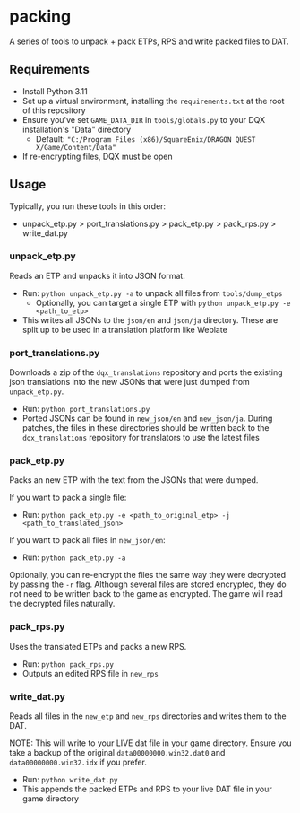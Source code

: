# packing

A series of tools to unpack + pack ETPs, RPS and write packed files to DAT.

## Requirements

- Install Python 3.11
- Set up a virtual environment, installing the `requirements.txt` at the root of this repository
- Ensure you've set `GAME_DATA_DIR` in  `tools/globals.py` to your DQX installation's "Data" directory
    - Default: `"C:/Program Files (x86)/SquareEnix/DRAGON QUEST X/Game/Content/Data"`
- If re-encrypting files, DQX must be open

## Usage

Typically, you run these tools in this order:

- unpack_etp.py > port_translations.py > pack_etp.py > pack_rps.py > write_dat.py

### unpack_etp.py

Reads an ETP and unpacks it into JSON format.

- Run: `python unpack_etp.py -a` to unpack all files from `tools/dump_etps`
    - Optionally, you can target a single ETP with `python unpack_etp.py -e <path_to_etp>`
- This writes all JSONs to the `json/en` and `json/ja` directory. These are split up to be used in a translation platform like Weblate

### port_translations.py

Downloads a zip of the `dqx_translations` repository and ports the existing json translations into the new JSONs that were just dumped from `unpack_etp.py`.

- Run: `python port_translations.py`
- Ported JSONs can be found in `new_json/en` and `new_json/ja`. During patches, the files in these directories should be written back to the `dqx_translations` repository for translators to use the latest files

### pack_etp.py

Packs an new ETP with the text from the JSONs that were dumped.

If you want to pack a single file:

- Run: `python pack_etp.py -e <path_to_original_etp> -j <path_to_translated_json>` 

If you want to pack all files in `new_json/en`:

- Run: `python pack_etp.py -a`

Optionally, you can re-encrypt the files the same way they were decrypted by passing the `-r` flag. Although several files are stored encrypted, they do not need to be written back to the game as encrypted. The game will read the decrypted files naturally.

### pack_rps.py

Uses the translated ETPs and packs a new RPS.

- Run: `python pack_rps.py`
- Outputs an edited RPS file in `new_rps`

### write_dat.py

Reads all files in the `new_etp` and `new_rps` directories and writes them to the DAT.

NOTE: This will write to your LIVE dat file in your game directory. Ensure you take a backup of the original `data00000000.win32.dat0` and `data00000000.win32.idx` if you prefer. 

- Run: `python write_dat.py`
- This appends the packed ETPs and RPS to your live DAT file in your game directory
